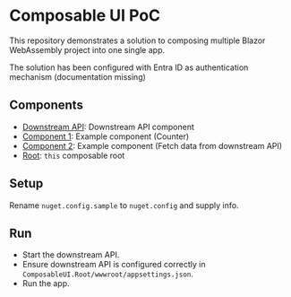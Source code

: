 # Composable UI PoC

This repository demonstrates a solution to composing multiple Blazor WebAssembly project into one single app.

The solution has been configured with Entra ID as authentication mechanism (documentation missing)

## Components

- [Downstream API](https://github.com/ondfisk/ComposableUI.DownstreamApi): Downstream API component
- [Component 1](https://github.com/ondfisk/ComposableUI.Component1): Example component (Counter)
- [Component 2](https://github.com/ondfisk/ComposableUI.Component1): Example component (Fetch data from downstream API)
- [Root](https://github.com/ondfisk/ComposableUI.Root): `this` composable root

## Setup

Rename `nuget.config.sample` to `nuget.config` and supply info.

## Run

- Start the downstream API.
- Ensure downstream API is configured correctly in `ComposableUI.Root/wwwroot/appsettings.json`.
- Run the app.
